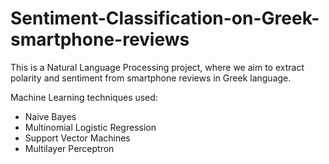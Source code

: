 # Sentiment-Classification-on-Greek-smartphone-reviews

This is a Natural Language Processing project, where we aim to extract polarity and sentiment from smartphone reviews in Greek language.

Machine Learning techniques used:
- Naive Bayes
- Multinomial Logistic Regression
- Support Vector Machines
- Multilayer Perceptron
